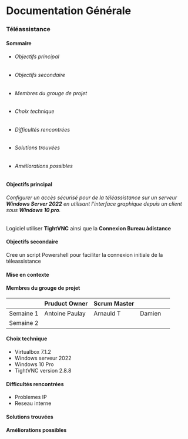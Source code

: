 # Documentation Générale


### **Téléassistance**

#### Sommaire

* ###### Objectifs principal
* ###### Objectifs secondaire
* ###### Membres du grouge de projet
* ###### Choix technique
* ###### Difficultés rencontrées
* ###### Solutions trouvées
* ###### Améliorations possibles


#### **Objectifs principal**


###### Configurer un accès sécurisé pour de la téléassistance sur un serveur **Windows Server 2022** en utilisant l'interface graphique depuis un client sous **Windows 10 pro**.

Logiciel utiliser **TightVNC** ainsi que la **Connexion Bureau àdistance**

#### **Objectifs secondaire** 

Cree un script Powershell pour faciliter la connexion initiale de la téleassistance 

#### **Mise en contexte**








#### **Membres du grouge de projet**




|   	| Pruduct Owner 	|   Scrum Master 	|   	|   	|
|---	|---	|---	|---	|---	|
|   Semaine 1	| Antoine Paulay  	|  Arnauld T 	|   Damien 	|   	|
|   Semaine 2	|   	|   	|   	|   	|


#### **Choix technique**


* Virtualbox 7.1.2
* Windows serveur 2022 
* Windows 10 Pro 
* TightVNC version 2.8.8


#### **Difficultés rencontrées**

* Problemes IP 
* Reseau interne 

#### **Solutions trouvées** 



#### **Améliorations possibles** 
